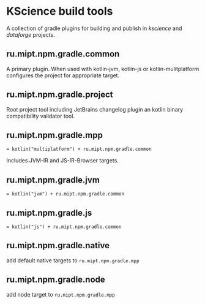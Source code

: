 # KScience build tools

A collection of gradle plugins for building and publish in *kscience* and *dataforge* projects.

## ru.mipt.npm.gradle.common
A primary plugin. When used with kotlin-jvm, kotlin-js or kotlin-mulitplatform configures the project for appropriate target.

## ru.mipt.npm.gradle.project
Root project tool including JetBrains changelog plugin an kotlin binary compatibility validator tool.

## ru.mipt.npm.gradle.mpp
`= kotlin("multiplatform") + ru.mipt.npm.gradle.common`

Includes JVM-IR and JS-IR-Browser targets.

## ru.mipt.npm.gradle.jvm
`= kotlin("jvm") + ru.mipt.npm.gradle.common`

## ru.mipt.npm.gradle.js
`= kotlin("js") + ru.mipt.npm.gradle.common`

## ru.mipt.npm.gradle.native
add default native targets to `ru.mipt.npm.gradle.mpp`

## ru.mipt.npm.gradle.node
add node target to `ru.mipt.npm.gradle.mpp`